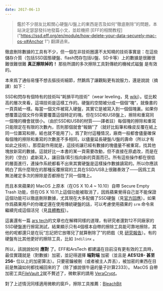 ```yaml
---
date: 2017-06-13
---
```


> 鑑於不少朋友比較關心硬盤/U盤上的東西是否及如何“徹底刪除”的問題，本站決定瑟瑟發抖地發篇小文，並趁機把 [EFF的相關教程]("https://ssd.eff.org/en/module/how-delete-your-data-securely-mac-os-x#Anchor 1") 翻譯過來。

徹底刪除數據的工具有不少，但一個在非技術圈還不太知曉的技術事實是：在這些儲存介質（包括SSD固態硬盤、flash閃存包括U盤、SD卡等）上的數據是很難很難很難很難 **真正擦除掉的！** 那些所謂的多次擦除工具對傳統的機械式磁盤 是有效的。 

本來爲了通俗易懂不想去摳技術細節，然鵝爲了讓觀點更有說服力，還是說說（摘譯）如下：

<!--more-->

SSD和閃存有個特有的技術叫“耗損平均技術”（wear leveling，見 [wiki](https://en.wikipedia.org/wiki/Wear_leveling)）。從比較高的層次來看，這項技術是這樣工作的。硬盤的空間被分成一個個“塊”，就像書的一頁頁紙一樣。每當一個文件被寫入硬盤，其實它是被寫入到一個個塊裏。如果你想覆蓋這個文件你需要覆蓋這個特定的塊。但在SSD和USB盤上，擦除和重寫同一個塊的機會就很小。（由於SSD和USB的材質——譯者註）每個塊的擦除和重寫只能限定在有限的次數內，否則那個就會“報銷”了（就好比鉛筆和橡皮反覆在紙上同一位置寫和擦，紙也就不能用了）。爲了對付這種情況，廠商一般都會儘量確保每個塊的擦除和重寫的次數差不多相同，以儘量延長硬盤/U盤的壽命（所以才有如此之技術）。那麼副作用就是，這技術讓已經有數據的塊儘量不被重寫，找其他塊放新寫的數據。這就好比一本書的某一頁需要改動，但不直接在原處改，而是在別的（空白）處新寫入，讓目錄/索引指向新的頁面而已。所有這些操作都在很低的層面進行，連操作系統都看不出來其實硬盤是這樣操作數據讀寫的。所以你應該明白了爲什麼現在的那種反覆擦寫的工具在SSD/USB上很難奏效了——因爲工具無法確定多次的擦除是否都擦在了同一個塊上。

而且本來蘋果的 MacOS 上原本（在OS X 10.4 ~ 10.10）自帶  Secure Empty Trash 功能，但在OS X 10.11上這個功能被取消了，因爲蘋果覺得自己並不能保證這個功能可以徹底刪除數據，尤其現在大多配備了SSD硬盤（見[官方回應](https://support.apple.com/en-us/HT205267)）。如果作爲蘋果用戶的你確定還在使用傳統硬盤的話，可以考慮使用蘋果的 `srm` 命令來繼續完成這個活兒（見[具體教程](http://www.macworld.com/article/3005796/operating-systems/how-to-replace-secure-empty-trash-in-os-x-el-capitan.html)）。

這裏還有一篇 [ars tech](https://arstechnica.com/security/2011/03/ask-ars-how-can-i-safely-erase-the-data-from-my-ssd-drive/)的文章也在解釋同樣的道理，有研究者還對12不同廠家的SSD硬盤進行擦寫測試，結果顯示只有4個樣本自帶的擦除工具能可靠地擦除，其他的呢都還只是在玩“忘記把它放哪兒了就算刪除了”的把戲（見 [研究報告](https://www.usenix.org/legacy/events/fast11/tech/full_papers/Wei.pdf)）。有的硬盤有比其他更好的擦除工具，比如 `Indilinx` 。

所以，該說說如何 **應對** 了。EFF和ArsTech 都建議在目前沒有更有效的工具時，最佳實踐就是（對數據）加密，並記得選擇 **端對端** 加密（並且是 **AES128- 甚至256-** 位以上的加密算法）。只要密鑰被刪（或者被主人弄丟），被加密的東西在目前是無論如何都找補回來的了（除了據說很牛逼的量子計算2333）。 MacOS 自帶加密工具[FileVault 2](http://www.macworld.com/article/2880039/how-to-encrypt-your-mac-with-filevault-2-and-why-you-absolutely-should.html)就不贅述了，微軟家的請用 [VeraCrypt](https://veracrypt.codeplex.com/)。

對了上述情況同樣適用微軟的窗戶，擦除工具推薦：[BleachBit](http://bleachbit.sourceforge.net/download/windows)
